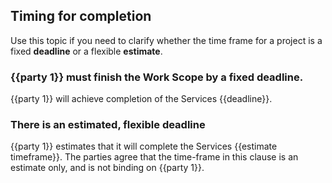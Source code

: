 ## Timing for completion

Use this topic if you need to clarify whether the time frame for a project is a fixed **deadline** or a flexible **estimate**.

### {{party 1}} must finish the Work Scope by a fixed deadline.

{{party 1}} will achieve completion of the Services {{deadline}}.

### There is an estimated, flexible deadline

{{party 1}} estimates that it will complete the Services {{estimate timeframe}}. The parties agree that the time-frame in this clause is an estimate only, and is not binding on {{party 1}}.


